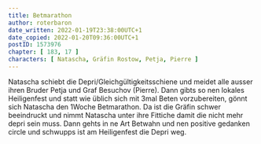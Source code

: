 ```yaml
---
title: Betmarathon
author: roterbaron
date_written: 2022-01-19T23:38:00UTC+1
date_copied: 2022-01-20T09:36:00UTC+1
postID: 1573976
chapter: [ 183, 17 ]
characters: [ Natascha, Gräfin Rostow, Petja, Pierre ]
---
```

Natascha schiebt die Depri/Gleichgültigkeitsschiene und meidet alle ausser ihren Bruder Petja und Graf Besuchov (Pierre). Dann gibts so nen lokales Heiligenfest und statt wie üblich sich mit 3mal Beten vorzubereiten, gönnt sich Natascha den 1Woche Betmarathon. Da ist die Gräfin schwer beeindruckt und nimmt Natascha unter ihre Fittiche damit die nicht mehr depri sein muss. Dann gehts in ne Art Betwahn und nen positive gedanken circle und schwupps ist am Heiligenfest die Depri weg.